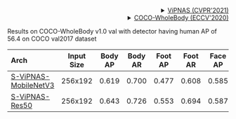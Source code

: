 <!-- [ALGORITHM] -->

<details>
<summary align="right"><a href="https://arxiv.org/abs/2105.10154">ViPNAS (CVPR'2021)</a></summary>

```bibtex
@article{xu2021vipnas,
  title={ViPNAS: Efficient Video Pose Estimation via Neural Architecture Search},
  author={Xu, Lumin and Guan, Yingda and Jin, Sheng and Liu, Wentao and Qian, Chen and Luo, Ping and Ouyang, Wanli and Wang, Xiaogang},
  booktitle={Proceedings of the IEEE conference on computer vision and pattern recognition},
  year={2021}
}
```

</details>

<!-- [DATASET] -->

<details>
<summary align="right"><a href="https://link.springer.com/chapter/10.1007/978-3-030-58545-7_12">COCO-WholeBody (ECCV'2020)</a></summary>

```bibtex
@inproceedings{jin2020whole,
  title={Whole-Body Human Pose Estimation in the Wild},
  author={Jin, Sheng and Xu, Lumin and Xu, Jin and Wang, Can and Liu, Wentao and Qian, Chen and Ouyang, Wanli and Luo, Ping},
  booktitle={Proceedings of the European Conference on Computer Vision (ECCV)},
  year={2020}
}
```

</details>

Results on COCO-WholeBody v1.0 val with detector having human AP of 56.4 on COCO val2017 dataset

| Arch  | Input Size | Body AP | Body AR | Foot AP | Foot AR | Face AP | Face AR  | Hand AP | Hand AR | Whole AP | Whole AR | ckpt | log |
| :---- | :--------: | :-----: | :-----: | :-----: | :-----: | :-----: | :------: | :-----: | :-----: | :------: |:-------: |:------: | :------: |
| [S-ViPNAS-MobileNetV3](/configs/wholebody/2d_kpt_sview_rgb_img/topdown_heatmap/coco-wholebody/vipnas_mbv3_coco_wholebody_256x192.py)  | 256x192 | 0.619 | 0.700 | 0.477 | 0.608 | 0.585 | 0.689 | 0.386 | 0.505 | 0.473 | 0.578 | [ckpt](https://download.openmmlab.com/mmpose/top_down/vipnas/vipnas_mbv3_coco_wholebody_256x192-0fee581a_20211205.pth) | [log](https://download.openmmlab.com/mmpose/top_down/vipnas/vipnas_mbv3_coco_wholebody_256x192_20211205.log.json) |
| [S-ViPNAS-Res50](/configs/wholebody/2d_kpt_sview_rgb_img/topdown_heatmap/coco-wholebody/vipnas_res50_coco_wholebody_256x192.py)  | 256x192 | 0.643 | 0.726 | 0.553 | 0.694 | 0.587 | 0.698 | 0.410 | 0.529 | 0.495 | 0.607 | [ckpt](https://download.openmmlab..com/mmpose/top_down/vipnas/vipnas_res50_wholebody_256x192-49e1c3a4_20211112.pth) | [log](https://download.openmmlab..com/mmpose/top_down/vipnas/vipnas_res50_wholebody_256x192_20211112.log.json) |
